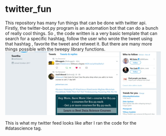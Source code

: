 # twitter_fun
This repository has many fun things that can be done with twitter api.
Firstly, the twitter-bot.py program is an automation bot that can do a bunch of really cool things. So , the code written is a very basic template that can search for a specific hashtag, follow the user who wrote the tweet using that hashtag , favorite the tweet and retweet it. But there are many more things possible with the tweepy library functions.
![screenshot](https://github.com/swetharam/twitter_fun/blob/master/screenshots/twitter_fun.JPG) 

This is what my twitter feed looks like after I ran the code for the #datascience tag. 
